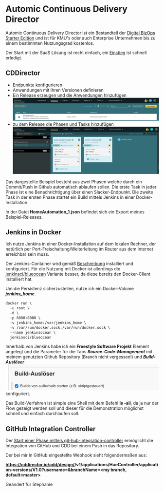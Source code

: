 # Automic Continuous Delivery Director
Automic Continuous Delivery Director ist ein Bestandteil der [Digital BizOps Starter Edition](https://www.broadcom.com/info/enterprise/starter-edition-software) und ist für KMU's oder auch Enterprise Unternehmen bis zu einem bestimmten Nutzungsgrad kostenlos.

Der Start mit der SaaS Lösung ist recht einfach, ein [Einstieg](https://techdocs.broadcom.com/content/broadcom/techdocs/us/en/ca-enterprise-software/intelligent-automation/automic-continuous-delivery-director-saas/1-0/getting-started-saas.html) ist schnell erledigt.

## CDDirector
- Endpunkte konfigurieren
- Anwendungen mit Ihren Versionen definieren
- Ein Release erzeugen und die Anwendungen hinzufügen
![Releaseübersicht CDD](CDD-Release.png)
- zu dem Release die Phasen und Tasks hinzufügen
![](CDD-Phase-Tasks.png)

Das dargestellte Beispiel besteht aus zwei Phasen welche durch ein Commit/Push in Github automatisch ablaufen sollen. Die erste Task in jeder Phase ist eine Benachrichtigung über einen Slacker-Endpunkt. Die zweite Task in der ersten Phase startet ein Build mittels Jenkins in einer Docker-Installation.

In der Datei **HomeAutomation_1.json** befindet sich ein Export meines Beispiel-Releases.


## Jenkins in Docker
Ich nutze Jenkins in einer Docker-Installation auf dem lokalen Rechner, der natürlich per Port-Freischaltung/Weiterleitung im Router aus dem Internet erreichbar sein muss.

Der Jenkins-Container wird gemäß [Beschreibung](https://hub.docker.com/_/jenkins) installiert und konfiguriert. Für die Nutzung mit Docker ist allerdings die [jenkinsci/blueocean](https://hub.docker.com/r/jenkinsci/blueocean/) Variante besser, da diese bereits den Docker-Client installiert hat. 

Um die Persistenz sicherzustellen, nutze ich ein Docker-Volume ***jenkins_home***.

```
docker run \
  -u root \
  -d \
  -p 8080:8080 \
  -v jenkins_home:/var/jenkins_home \
  -v /var/run/docker.sock:/var/run/docker.sock \
  --name jenkinsocean \
  jenkinsci/blueocean
```
Innerhalb von Jenkins habe ich ein **Freestyle Software Projekt** Element angelegt und die Parameter für die Tabs ***Source-Code-Management*** mit meinem genutzten Github Repository (Branch nicht vergessen!) und ***Build-Auslöser*** ![](Build-Ausloeser.png)konfiguriert.

Das Build-Verfahren ist simple eine Shell mit dem Befehl **ls -ali**, da ja nur der Flow gezeigt werden soll und dieser für die Demonstration möglichst schnell und einfach durchlaufen soll.

## GitHub Integration Controller


Der [Start einer Phase mittels git-hub-integration-controller](https://techdocs.broadcom.com/content/broadcom/techdocs/us/en/ca-enterprise-software/intelligent-automation/automic-continuous-delivery-director-saas/1-0/getting-started-saas/tutorial-create-a-release/set-up-a-release.html#concept.dita_a1b675ea3f886137726d0dbe6c3f1151cd370d4b_IntegratewithGitHub) ermöglicht die Integration von GitHub und CDD bei einem Push in das Repository.  

Der bei mir in GitHub eingestellte Webhook sieht folgendermaßen aus: 

**https://cddirector.io/cdd/design/<my CDD tenant>/v1/applications/HueController/application-versions/V1.0?username=<my cdd email>&branchName=<my branch, default=master>**

Geändert für Stephanie